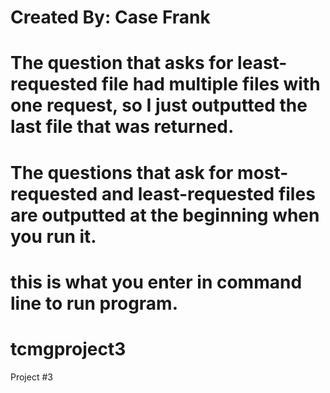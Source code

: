 # Created By: Case Frank
# The question that asks for least-requested file had multiple files with one request, so I just outputted the last file that was returned.
# The questions that ask for most-requested and least-requested files are outputted at the beginning when you run it.
# <python3 tcmgproject3.py> this is what you enter in command line to run program.

# tcmgproject3
 Project #3
